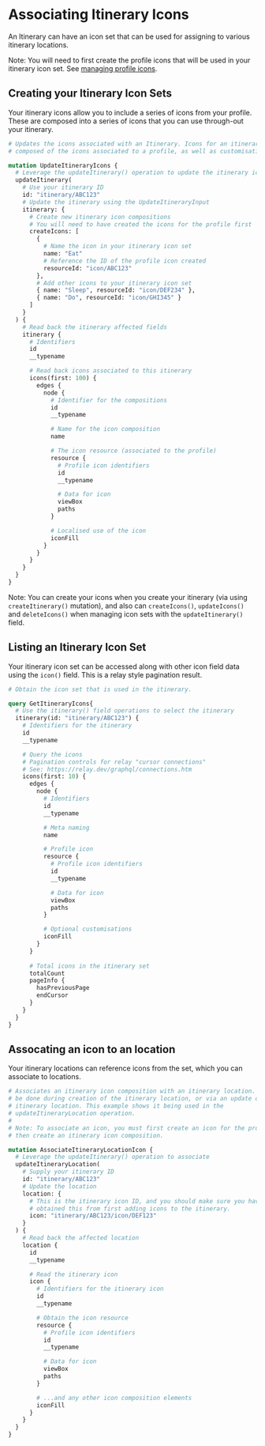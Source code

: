 # Associating Itinerary Icons

An Itinerary can have an icon set that can be used for assigning to various
itinerary locations.

Note: You will need to first create the profile icons that will be used in your
itinerary icon set. See [managing profile icons](../Managing%20profile%20icons/README.md).

## Creating your Itinerary Icon Sets

Your itinerary icons allow you to include a series of icons from your profile.
These are composed into a series of icons that you can use through-out your
itinerary.

```graphql
# Updates the icons associated with an Itinerary. Icons for an itinerary are
# composed of the icons associated to a profile, as well as customisations.

mutation UpdateItineraryIcons {
  # Leverage the updateItinerary() operation to update the itinerary icons
  updateItinerary(
    # Use your itinerary ID
    id: "itinerary/ABC123"
    # Update the itinerary using the UpdateItineraryInput
    itinerary: {
      # Create new itinerary icon compositions
      # You will need to have created the icons for the profile first
      createIcons: [
        {
          # Name the icon in your itinerary icon set
          name: "Eat" 
          # Reference the ID of the profile icon created
          resourceId: "icon/ABC123"
        },
        # Add other icons to your itinerary icon set
        { name: "Sleep", resourceId: "icon/DEF234" },
        { name: "Do", resourceId: "icon/GHI345" }
      ]
    }
  ) {
    # Read back the itinerary affected fields
    itinerary {
      # Identifiers
      id
      __typename

      # Read back icons associated to this itinerary
      icons(first: 100) {
        edges {
          node {
            # Identifier for the compositions
            id
            __typename

            # Name for the icon composition
            name

            # The icon resource (associated to the profile)
            resource {
              # Profile icon identifiers
              id
              __typename

              # Data for icon
              viewBox
              paths
            }

            # Localised use of the icon
            iconFill
          }
        }
      }
    }
  }
}
```

Note: You can create your icons when you create your itinerary (via using
`createItinerary()` mutation), and also can `createIcons()`, `updateIcons()` and
`deleteIcons()` when managing icon sets with the `updateItinerary()` field.

## Listing an Itinerary Icon Set

Your itinerary icon set can be accessed along with other icon field data using
the `icon()` field. This is a relay style pagination result.

```graphql
# Obtain the icon set that is used in the itinerary.

query GetItineraryIcons{
  # Use the itinerary() field operations to select the itinerary
  itinerary(id: "itinerary/ABC123") {
    # Identifiers for the itinerary
    id
    __typename

    # Query the icons
    # Pagination controls for relay "cursor connections"
    # See: https://relay.dev/graphql/connections.htm
    icons(first: 10) {
      edges {
        node {
          # Identifiers
          id
          __typename

          # Meta naming
          name

          # Profile icon
          resource {
            # Profile icon identifiers
            id
            __typename

            # Data for icon
            viewBox
            paths
          }

          # Optional customisations
          iconFill
        }
      }
      
      # Total icons in the itinerary set
      totalCount
      pageInfo {
        hasPreviousPage
        endCursor
      }
    }
  }
}
```

## Assocating an icon to an location

Your itinerary locations can reference icons from the set, which you can 
associate to locations. 

```graphql
# Associates an itinerary icon composition with an itinerary location. This can
# be done during creation of the itinerary location, or via an update on the
# itinerary location. This example shows it being used in the
# updateItineraryLocation operation.
#
# Note: To associate an icon, you must first create an icon for the profile,
# then create an itinerary icon composition.

mutation AssociateItineraryLocationIcon {
  # Leverage the updateItinerary() operation to associate
  updateItineraryLocation(
    # Supply your itinerary ID
    id: "itinerary/ABC123"
    # Update the location
    location: {
      # This is the itinerary icon ID, and you should make sure you have
      # obtained this from first adding icons to the itinerary.
      icon: "itinerary/ABC123/icon/DEF123"
    }
  ) {
    # Read back the affected location
    location {
      id
      __typename

      # Read the itinerary icon
      icon {
        # Identifiers for the itinerary icon
        id
        __typename

        # Obtain the icon resource
        resource {
          # Profile icon identifiers
          id
          __typename

          # Data for icon
          viewBox
          paths
        }

        # ...and any other icon composition elements
        iconFill
      }
    }
  }
}
```
